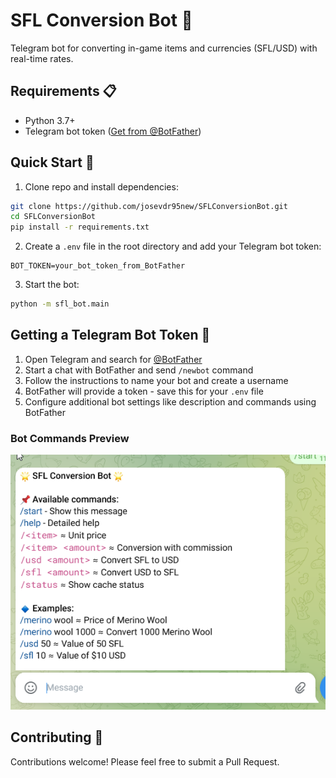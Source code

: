 # SFL Conversion Bot 🤖

Telegram bot for converting in-game items and currencies (SFL/USD) with real-time rates.

## Requirements 📋
- Python 3.7+
- Telegram bot token ([Get from @BotFather](https://t.me/BotFather))

## Quick Start 🚀

1. Clone repo and install dependencies:
```bash
git clone https://github.com/josevdr95new/SFLConversionBot.git
cd SFLConversionBot
pip install -r requirements.txt
```

2. Create a `.env` file in the root directory and add your Telegram bot token:
```
BOT_TOKEN=your_bot_token_from_BotFather
```

3. Start the bot:
```bash
python -m sfl_bot.main
```

## Getting a Telegram Bot Token 🔑

1. Open Telegram and search for [@BotFather](https://t.me/BotFather)
2. Start a chat with BotFather and send `/newbot` command
3. Follow the instructions to name your bot and create a username
4. BotFather will provide a token - save this for your `.env` file
5. Configure additional bot settings like description and commands using BotFather

### Bot Commands Preview
![Bot Commands Preview](commands.png)

## Contributing 🤝

Contributions welcome! Please feel free to submit a Pull Request.
